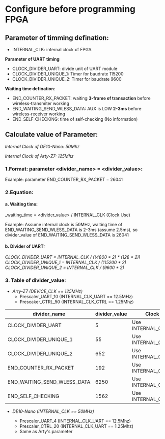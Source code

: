 # Configure before programming FPGA
## Parameter of timming defination:
- INTERNAL_CLK: internal clock of FPGA

**Parameter of UART timing**
- CLOCK_DIVIDER_UART: divide unit of UART module
- CLOCK_DIVIDER_UNIQUE_1: Timer for baudrate 115200
- CLOCK_DIVIDER_UNIQUE_2: Timer for baudrate 9600

**Waiting time defination**:
- END_COUNTER_RX_PACKET: waiting **3-frame of transaction** before wireless-transmiter working
- END_WAITING_SEND_WLESS_DATA: AUX is LOW **2-3ms** before wireless-receiver working
- END_SELF_CHECKING: time of self-checking (No information)
## Calculate value of Parameter:
_Internal Clock of DE10-Nano: 50Mhz_

_Internal Clock of Arty-Z7: 125Mhz_

### 1.Format: parameter <divider_name> = <divider_value>:
Example: parameter END_COUNTER_RX_PACKET = 26041

### 2.Equation: 
#### a. Waiting time: 
_waiting_time = <divider_value> / INTERNAL_CLK (Clock Use) 

Example: Assume internal clock is 50MHz, waiting time of END_WAITING_SEND_WLESS_DATA is 2-3ms (assume 2.5ms), so divider_value of END_WAITING_SEND_WLESS_DATA is 26041
#### b. Divider of UART: 
_CLOCK_DIVIDER_UART = INTERNAL_CLK / ((4800 * 2) * (128 * 2))_ 
_CLOCK_DIVIDER_UNIQUE_1 = INTERNAL_CLK / (115200 * 2)_ 
_CLOCK_DIVIDER_UNIQUE_2 = INTERNAL_CLK / (9600 * 2)_

### 3. Table of divider_value:
- _Arty-Z7 (DEVICE_CLK == 125MHz)_
  + Prescaler_UART_10          (INTERNAL_CLK_UART == 12.5MHz)
  + Prescaker_CTRL_50          (INTERNAL_CLK_CTRL == 1.25Mhz)
  
| divider_name | divider_value | Clock Use  |
|-------|-------|-------|
| CLOCK_DIVIDER_UART | 5 | Use INTERNAL_CLK_UART |
| CLOCK_DIVIDER_UNIQUE_1 | 55 | Use INTERNAL_CLK_UART |
| CLOCK_DIVIDER_UNIQUE_2 | 652 | Use INTERNAL_CLK_UART |
| END_COUNTER_RX_PACKET | 192 | Use INTERNAL_CLK_CTRL |
| END_WAITING_SEND_WLESS_DATA | 6250 | Use INTERNAL_CLK_CTRL |
| END_SELF_CHECKING | 1562 | Use INTERNAL_CLK_CTRL |


- _DE10-Nano (INTERNAL_CLK == 50MHz)_
  + Prescaler_UART_4              (INTERNAL_CLK_UART == 12.5Mhz)
  + Prescaler_CTRL_20             (INTERNAL_CLK_UART == 1.25Mhz) 

  * Same as Arty's parameter 
